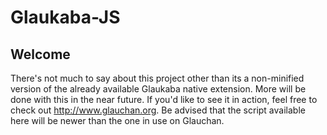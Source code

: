 Glaukaba-JS
===========

## Welcome ##

There's not much to say about this project other than its a non-minified version of the already available Glaukaba native extension. More will be done with this in the near future. If you'd like to see it in action, feel free to check out http://www.glauchan.org. Be advised that the script available here will be newer than the one in use on Glauchan.